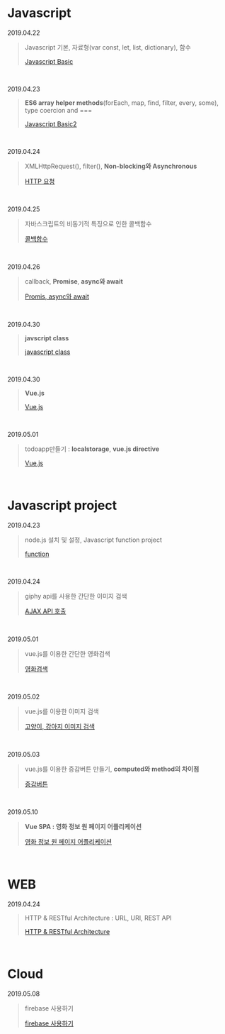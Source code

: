# Javascript

2019.04.22

> Javascript 기본, 자료형(var const, let, list, dictionary), 함수
>
> [Javascript Basic](./2019-04-22-javascript.md)

<br>

2019.04.23

>**ES6 array helper methods**(forEach, map, find, filter, every, some),  type coercion and ===
>
> [Javascript Basic2](./2019-04-23-javascript.md)

<br>

2019.04.24

>XMLHttpRequest(), filter(), **Non-blocking와 Asynchronous**
>
>  [HTTP 요청](./2019-04-24-javascript.md)

<br>

2019.04.25

> 자바스크립트의 비동기적 특징으로 인한 콜백함수
>
>   [콜백함수](./2019-04-25-javascript.md)

<br>

2019.04.26

> callback, **Promise**, **async와 await**
>
>   [Promis, async와 await](./2019-04-26-javascript.md)

<br>

2019.04.30

> **javscript class**
>
>   [javascript class](./2019-04-30-class.md)

<br>

2019.04.30

> **Vue.js**
>
>   [Vue.js](./2019-04-30-vue.js.md)

<br>

2019.05.01

> todoapp만들기 : **localstorage**,  **vue.js directive**
>
>   [Vue.js](./2019-05-01-javascript.md)

<br>

# Javascript project

2019.04.23

> node.js 설치 및 설정, Javascript function project
>
>  [function](./2019-04-23-function.md)

<br>

2019.04.24

>giphy api를 사용한 간단한 이미지 검색
>
>  [AJAX API 호출](./2019-04-23-AJAX_호출.md)

<br>

2019.05.01

> vue.js를 이용한 간단한 영화검색
>
>   [영화검색](./2019-05-01-vue.js.md)

<br>

2019.05.02

> vue.js를 이용한 이미지 검색
>
>   [고양이, 강아지 이미지 검색](./2019-05-02-vue.js.md)

<br>

2019.05.03

> vue.js를 이용한 증감버튼 만들기, **computed와 method의 차이점**
>
>   [증감버튼](./2019-05-03-vue.js.md)

<br>

2019.05.10

> **Vue SPA : 영화 정보 원 페이지  어플리케이션**
>
>   [영화 정보 원 페이지 어플리케이션](./2019-05-10-vue.js.md)

<br>

# WEB

2019.04.24

> HTTP & RESTful Architecture : URL, URI, REST API
>
>   [HTTP & RESTful Architecture](./2019-04-24-http&restful.md)

<br>

# Cloud

2019.05.08

>firebase 사용하기
>
>   [firebase 사용하기](./2019-05-08-firebase.md)

<br>